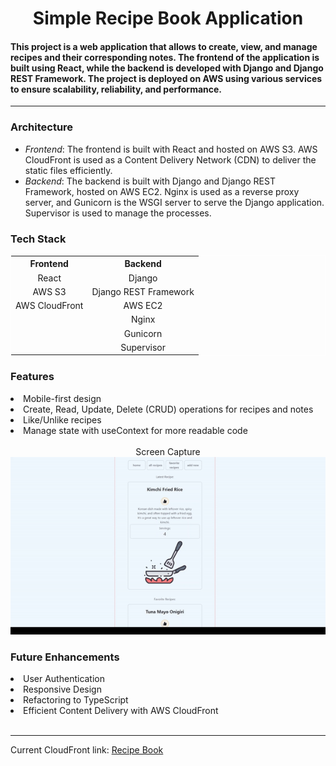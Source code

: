 <h1 align="center" >Simple Recipe Book Application</h1>
<h4>This project is a web application that allows to create, view, and manage recipes and their corresponding notes. The frontend of the application is built using React, while the backend is developed with Django and Django REST Framework. The project is deployed on AWS using various services to ensure scalability, reliability, and performance.</h4>
<hr>

<h3>Architecture</h3>
<ul>
    <li><em>Frontend</em>: The frontend is built with React and hosted on AWS S3. AWS CloudFront is used as a Content Delivery Network (CDN) to deliver the static files efficiently.</li>
    <li><em>Backend</em>: The backend is built with Django and Django REST Framework, hosted on AWS EC2. Nginx is used as a reverse proxy server, and Gunicorn is the WSGI server to serve the Django application. Supervisor is used to manage the processes.</li>
</ul>

<h3>Tech Stack</h3>

<table style="border: 1px solid white; text-align:center" width="800">
<tr style="width:100%">
    <th style="text-align:center">Frontend</th>
    <th style="text-align:center">Backend</th>
</tr>
<tr style="text-align:center">
<td>React</td>
<td>Django</td>
</tr>
<tr style="text-align:center">
<td>AWS S3</td>
<td>Django REST Framework</td>
</tr>
<tr style="text-align:center">
<td>AWS CloudFront</td>
<td>AWS EC2</td>
</tr>
</tr>
<tr style="text-align:center">
<td></td>
<td>Nginx</td>
</tr>
</tr>
<tr style="text-align:center">
<td></td>
<td>Gunicorn</td>
</tr>
</tr>
<tr style="text-align:center">
<td></td>
<td>Supervisor</td>
</tr>

</table>

<h3>Features</h3>
<li>Mobile-first design</li>
<li>Create, Read, Update, Delete (CRUD) operations for recipes and notes</li>
<li>Like/Unlike recipes</li>
<li>Manage state with useContext for more readable code</li>
<br>

<div align="center">Screen Capture</div>
<div align="center"><img src="./src/assets/recipe-book-gif.gif" alt="Recipe Book demo"/></div>



<h3>Future Enhancements</h3>
<li>User Authentication</li>
<li>Responsive Design</li>
<li>Refactoring to TypeScript</li>
<li>Efficient Content Delivery with AWS CloudFront</li>
<br>
<hr>
Current CloudFront link:
<a target="_blank" href="http://d1dqkx2ygh51km.cloudfront.net/">Recipe Book</a>